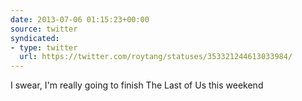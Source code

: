 ```yaml
---
date: 2013-07-06 01:15:23+00:00
source: twitter
syndicated:
- type: twitter
  url: https://twitter.com/roytang/statuses/353321244613033984/
---
```


I swear, I'm really going to finish The Last of Us this weekend